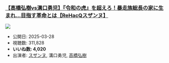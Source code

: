 ### [【高橋弘樹vs溝口勇児】『令和の虎』を超えろ！暴走族総長の家に生まれ…目指す革命とは【ReHacQスザンヌ】](https://www.youtube.com/watch?v=THdPL6PEUYk)
[![](https://img.youtube.com/vi/THdPL6PEUYk/sddefault.jpg)](https://www.youtube.com/watch?v=THdPL6PEUYk)
-   公開日: 2025-03-28
-   視聴数: 311,828
-   **いいね数: 4,020**
-   出演者: [スザンヌ](/rehacq_fan/people/スザンヌ "wikilink"), 溝口勇児, [高橋弘樹](/rehacq_fan/people/高橋弘樹 "wikilink")
